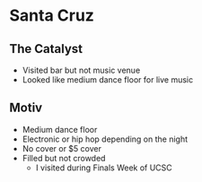 # Santa Cruz
## The Catalyst
- Visited bar but not music venue
- Looked like medium dance floor for live music

## Motiv
- Medium dance floor
- Electronic or hip hop depending on the night
- No cover or $5 cover
- Filled but not crowded
  - I visited during Finals Week of UCSC
